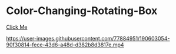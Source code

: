 # Color-Changing-Rotating-Box

[Click Me](https://color-changing-box.netlify.app/)

https://user-images.githubusercontent.com/77884951/190603054-90f30814-fece-43d6-a48d-d382b8d3817e.mp4

